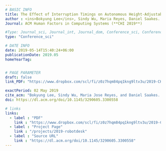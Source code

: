 ```yaml
---
# BASIC INFO
title: The Effect of Interruption Timings on Autonomous Height-Adjustable Desks that Responds to Task Changes.
author : <ins>Bokyung Lee</ins>, Sindy Wu, Maria Reyes, Daniel Saakes.
Journal: ACM Human Factors in Computing Systems (**CHI 2019**)

#Type: Journal_sci, Journal_int, Journal_dom, Conference_sci, Conference_int, conference_dom
type: "Conference_sci"

# DATE INFO
date: 2019-05-14T15:40:24+06:00
publicationDate: 2019.05
homeYearTag: 


# PAGE PARAMETER
draft: false
link_PDF: "https://www.dropbox.com/scl/fi/z0z7hqm84pq1kng9ltv3u/2019-CHI-Sindy.pdf?rlkey=l78zkflv8bziyij3ad6j31ozo&dl=0"

exactPeriod: 02 May 2019
cite_acm: "Bokyung Lee, Sindy Wu, Maria Jose Reyes, and Daniel Saakes. 2019. **The Effects of Interruption Timings on Autonomous Height-Adjustable Desks that Respond to Task Changes.** In Proceedings of the 2019 CHI Conference on Human Factors in Computing Systems (**_CHI '19_**). Association for Computing Machinery, New York, NY, USA, Paper 328, 1–10."
doi: https://dl.acm.org/doi/10.1145/3290605.3300558

# links
links:
  - label : "PDF"
    link : "https://www.dropbox.com/scl/fi/z0z7hqm84pq1kng9ltv3u/2019-CHI-Sindy.pdf?rlkey=l78zkflv8bziyij3ad6j31ozo&dl=0"
  - label : "Project Page"
    link : "/projects/2019-robotdesk"
  - label : "Source URL"
    link : "https://dl.acm.org/doi/10.1145/3290605.3300558"
---
```

